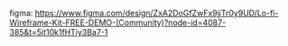 figma: https://www.figma.com/design/ZxA2DoGfZwFx9jjTr0y9UD/Lo-fi-Wireframe-Kit-FREE-DEMO-(Community)?node-id=4087-385&t=5it10k1fHTiy3Ba7-1
